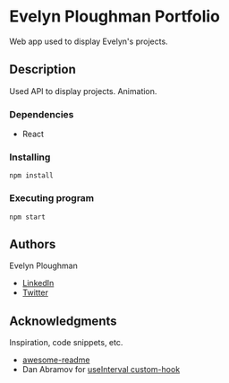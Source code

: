 # Evelyn Ploughman Portfolio

Web app used to display Evelyn's projects.

## Description

Used API to display projects. Animation. 
### Dependencies

* React

### Installing

```
npm install
```

### Executing program

```
npm start
```
## Authors

Evelyn Ploughman

* [LinkedIn](https://www.linkedin.com/in/evelyn-ploughman/)
* [Twitter](https://twitter.com/evelynAnais44)
## Acknowledgments

Inspiration, code snippets, etc.
* [awesome-readme](https://github.com/matiassingers/awesome-readme)
*  Dan Abramov for [useInterval custom-hook](https://overreacted.io/making-setinterval-declarative-with-react-hooks/)